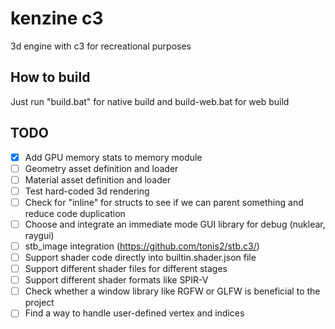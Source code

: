# kenzine c3
3d engine with c3 for recreational purposes

## How to build
Just run "build.bat" for native build and build-web.bat for web build

## TODO
- [x] Add GPU memory stats to memory module
- [ ] Geometry asset definition and loader
- [ ] Material asset definition and loader
- [ ] Test hard-coded 3d rendering
- [ ] Check for "inline" for structs to see if we can parent something and reduce code duplication
- [ ] Choose and integrate an immediate mode GUI library for debug (nuklear, raygui)
- [ ] stb_image integration (https://github.com/tonis2/stb.c3/)
- [ ] Support shader code directly into builtin.shader.json file
- [ ] Support different shader files for different stages
- [ ] Support different shader formats like SPIR-V
- [ ] Check whether a window library like RGFW or GLFW is beneficial to the project
- [ ] Find a way to handle user-defined vertex and indices